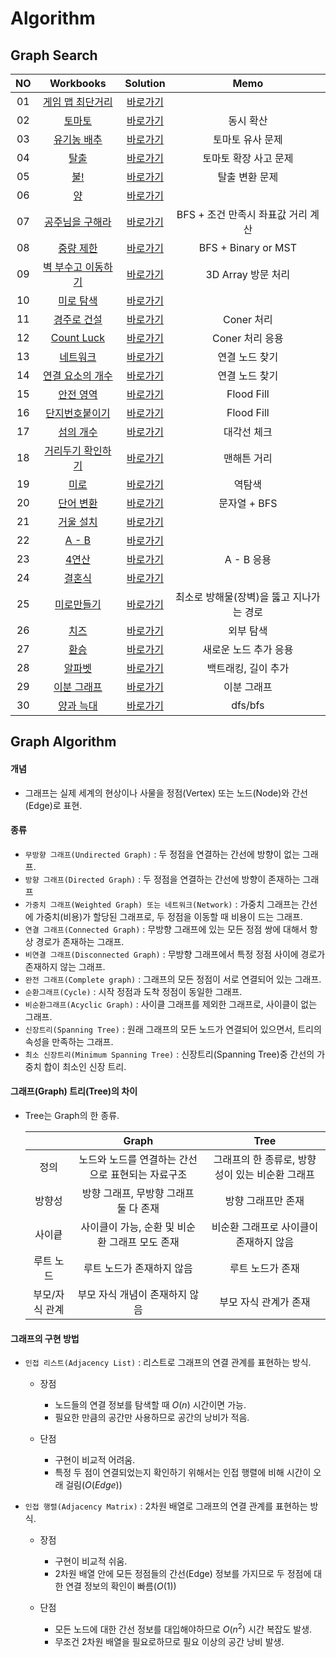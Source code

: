 # Algorithm 


## Graph Search
|<center>NO|<center>Workbooks|<center>Solution|<center>Memo|
|:---:|:---:|:---:|:---:|
|01|[게임 맵 최단거리](https://programmers.co.kr/learn/courses/30/lessons/1844)|[바로가기](./Solution/게임%20맵%20최단거리)| |
|02|[토마토](https://www.acmicpc.net/problem/7576)|[바로가기](./Solution/토마토)|동시 확산|
|03|[유기농 배추](https://www.acmicpc.net/problem/1012)|[바로가기](./Solution/유기농%20배추)|토마토 유사 문제|
|04|[탈출](https://www.acmicpc.net/problem/3055)|[바로가기](./Solution/탈출)|토마토 확장 사고 문제|
|05|[불!](https://www.acmicpc.net/problem/4179)|[바로가기](./Solution/불!)|탈출 변환 문제| 
|06|[양](https://www.acmicpc.net/problem/3184)|[바로가기](./Solution/양)||
|07|[공주님을 구해라](https://www.acmicpc.net/problem/17836)|[바로가기](./Solution/공주님을%20구해라)|BFS + 조건 만족시 좌표값 거리 계산|
|08|[중량 제한](https://www.acmicpc.net/problem/1939)|[<center>바로가기](./Solution/중량%20제한)|BFS + Binary or MST|
|09|[벽 부수고 이동하기](https://www.acmicpc.net/problem/2206)|[바로가기](./Solution/벽%20부수고%20이동하기)|3D Array 방문 처리|
|10|[미로 탐색](https://www.acmicpc.net/problem/2178)|[바로가기](./Solution/미로%20탐색)||
|11|[경주로 건설](https://programmers.co.kr/learn/courses/30/lessons/67259)|[바로가기](./Solution/경주로%20건설)|Coner 처리|
|12|[Count Luck](https://www.hackerrank.com/challenges/count-luck/problem)|[바로가기](./Solution/Count%20Luck)|Coner 처리 응용|
|13|[네트워크](https://programmers.co.kr/learn/courses/30/lessons/43162)|[바로가기](./Solution/네트워크)|연결 노드 찾기|
|14|[연결 요소의 개수](https://www.acmicpc.net/problem/11724)|[바로가기](./Solution/연결%20요소의%20개수)|연결 노드 찾기|
|15|[안전 영역](https://www.acmicpc.net/problem/2468)|[바로가기](./Solution/안전%20영역)|Flood Fill|
|16|[단지번호붙이기](https://www.acmicpc.net/problem/2667)|[바로가기](./Solution/단지번호붙이기)|Flood Fill|
|17|[섬의 개수](https://www.acmicpc.net/problem/4963)|[바로가기](./Solution/섬의%20개수)|대각선 체크|
|18|[거리두기 확인하기](https://school.programmers.co.kr/learn/courses/30/lessons/81302)|[바로가기](./Solution/거리두기%20확인하기)|맨해튼 거리|
|19|[미로](https://www.acmicpc.net/problem/24463)|[바로가기](./Solution/미로)|역탐색|
|20|[단어 변환](https://school.programmers.co.kr/learn/courses/30/lessons/43163)|[바로가기](./Solution/단어%20변환)|문자열 + BFS|
|21|[거울 설치](https://www.acmicpc.net/problem/2151)|[바로가기](./Solution/거울%20설치)||
|22|[A - B](https://www.acmicpc.net/problem/16953)|[바로가기](./Solution/A%20-%20B)||
|23|[4연산](https://www.acmicpc.net/problem/14395)|[바로가기](./Solution/4연산)|A - B 응용|
|24|[결혼식](https://www.acmicpc.net/problem/5567)|[바로가기](./Solution/결혼식)||
|25|[미로만들기](https://www.acmicpc.net/problem/2665)|[바로가기](./Solution/미로만들기)| 최소로 방해물(장벽)을 뚫고 지나가는 경로 |
|26|[치즈](https://www.acmicpc.net/problem/2638)|[바로가기](./Solution/치즈)| 외부 탐색|
|27|[환승](https://www.acmicpc.net/problem/5214)|[바로가기](./Solution/환승)| 새로운 노드 추가 응용|
|28|[알파벳](https://www.acmicpc.net/problem/1987)|[바로가기](./Solution/알파벳)| 백트래킹, 길이 추가 |
|29|[이분 그래프](https://www.acmicpc.net/problem/1707)|[바로가기](./Solution/이분%20그래프)| 이분 그래프 |
|30|[양과 늑대](https://school.programmers.co.kr/learn/courses/30/lessons/92343)|[바로가기](./Solution/양과%20늑대)| dfs/bfs  |

## Graph Algorithm
#### 개념
- 그래프는 실제 세계의 현상이나 사물을 정점(Vertex) 또는 노드(Node)와 간선(Edge)로 표현.


#### 종류
- `무방향 그래프(Undirected Graph)` : 두 정점을 연결하는 간선에 방향이 없는 그래프.
- `방향 그래프(Directed Graph)` : 두 정점을 연결하는 간선에 방향이 존재하는 그래프
- `가중치 그래프(Weighted Graph) 또는 네트워크(Network)` : 가중치 그래프는 간선에 가중치(비용)가 할당된 그래프로, 두 정점을 이동할 때 비용이 드는 그래프.
- `연결 그래프(Connected Graph)` : 무방향 그래프에 있는 모든 정점 쌍에 대해서 항상 경로가 존재하는 그래프.
- `비연결 그래프(Disconnected Graph)` : 무방향 그래프에서 특정 정점 사이에 경로가 존재하지 않는 그래프.
- `완전 그래프(Complete graph)` : 그래프의 모든 정점이 서로 연결되어 있는 그래프.
- `순환그래프(Cycle)` : 시작 정점과 도착 정점이 동일한 그래프.
- `비순환그래프(Acyclic Graph)` : 사이클 그래프를 제외한 그래프로, 사이클이 없는 그래프.
- `신장트리(Spanning Tree)` : 원래 그래프의 모든 노드가 연결되어 있으면서, 트리의 속성을 만족하는 그래프.
- `최소 신장트리(Minimum Spanning Tree)` : 신장트리(Spanning Tree)중 간선의 가중치 합이 최소인 신장 트리.


#### 그래프(Graph) 트리(Tree)의 차이
- Tree는 Graph의 한 종류.

    ||<center>Graph|<center>Tree|
    |:---:|:---:|:---:|
    |정의|노드와 노드를 연결하는 간선으로 표현되는 자료구조|그래프의 한 종류로, 방향성이 있는 비순환 그래프|
    |방향성|방향 그래프, 무방향 그래프 둘 다 존재|방향 그래프만 존재|
    |사이킅|사이클이 가능, 순환 및 비순환 그래프 모도 존재|비순환 그래프로 사이클이 존재하지 않음|
    |루트 노드|루트 노드가 존재하지 않음|루트 노드가 존재|
    |부모/자식 관계|부모 자식 개념이 존재하지 않음|부모 자식 관계가 존재 |


#### 그래프의 구현 방법
- `인접 리스트(Adjacency List)` : 리스트로 그래프의 연결 관계를 표현하는 방식. 
    - 장점
        - 노드들의 연결 정보를 탐색할 때 $O(n)$ 시간이면 가능.
        - 필요한 만큼의 공간만 사용하므로 공간의 낭비가 적음.
    
    - 단점
        - 구현이 비교적 어려움.
        - 특정 두 점이 연결되었는지 확인하기 위해서는 인접 행렬에 비해 시간이 오래 걸림($O(Edge)$)

- `인접 행렬(Adjacency Matrix)` : 2차원 배열로 그래프의 연결 관계를 표현하는 방식.
    - 장점
        - 구현이 비교적 쉬움.
        - 2차원 배열 안에 모든 정점들의 간선(Edge) 정보를 가지므로 두 정점에 대한 연결 정보의 확인이 빠름($O(1)$)
    
    - 단점
        - 모든 노드에 대한 간선 정보를 대입해야하므로  $O(n^2)$ 시간 복잡도 발생.
        - 무조건 2차원 배열을 필요로하므로 필요 이상의 공간 낭비 발생.
